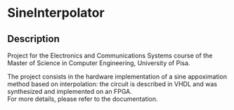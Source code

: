 # SineInterpolator

## Description
Project for the Electronics and Communications Systems course of the Master of Science in Computer Engineering, University of Pisa.

The project consists in the hardware implementation of a sine appoximation method based on interpolation: the circuit is described in VHDL and was synthesized and implemented on an FPGA.  
For more details, please refer to the documentation.

